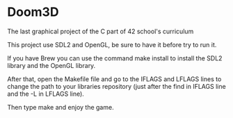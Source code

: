 # Doom3D
The last graphical project of the C part of 42 school's curriculum

This project use SDL2 and OpenGL, be sure to have it before try to run it.

If you have Brew you can use the command make install to install the SDL2 library and the OpenGL library.

After that, open the Makefile file and go to the IFLAGS and LFLAGS lines to change the path to your libraries repository (just after the find in IFLAGS line and the -L in LFLAGS line).

Then type make and enjoy the game.
